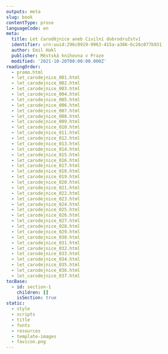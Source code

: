 ```yaml
---
outputs: meta
slug: book
contentType: prose
languageCode: en
meta:
  title: Let čarodějnice aneb Civilní dobrodružství
  identifier: urn:uuid:296c0919-9963-415a-a386-6c26c077b931
  author: Emil Hakl
  publisher: Městská knihovna v Praze
  modified: '2021-10-20T00:00:00.000Z'
readingOrder:
  - promo.html
  - let_carodejnice_001.html
  - let_carodejnice_002.html
  - let_carodejnice_003.html
  - let_carodejnice_004.html
  - let_carodejnice_005.html
  - let_carodejnice_006.html
  - let_carodejnice_007.html
  - let_carodejnice_008.html
  - let_carodejnice_009.html
  - let_carodejnice_010.html
  - let_carodejnice_011.html
  - let_carodejnice_012.html
  - let_carodejnice_013.html
  - let_carodejnice_014.html
  - let_carodejnice_015.html
  - let_carodejnice_016.html
  - let_carodejnice_017.html
  - let_carodejnice_018.html
  - let_carodejnice_019.html
  - let_carodejnice_020.html
  - let_carodejnice_021.html
  - let_carodejnice_022.html
  - let_carodejnice_023.html
  - let_carodejnice_024.html
  - let_carodejnice_025.html
  - let_carodejnice_026.html
  - let_carodejnice_027.html
  - let_carodejnice_028.html
  - let_carodejnice_029.html
  - let_carodejnice_030.html
  - let_carodejnice_031.html
  - let_carodejnice_032.html
  - let_carodejnice_033.html
  - let_carodejnice_034.html
  - let_carodejnice_035.html
  - let_carodejnice_036.html
  - let_carodejnice_037.html
tocBase:
  - id: section-1
    children: []
    isSection: true
static:
  - style
  - scripts
  - title
  - fonts
  - resources
  - template-images
  - favicon.png
---
```

